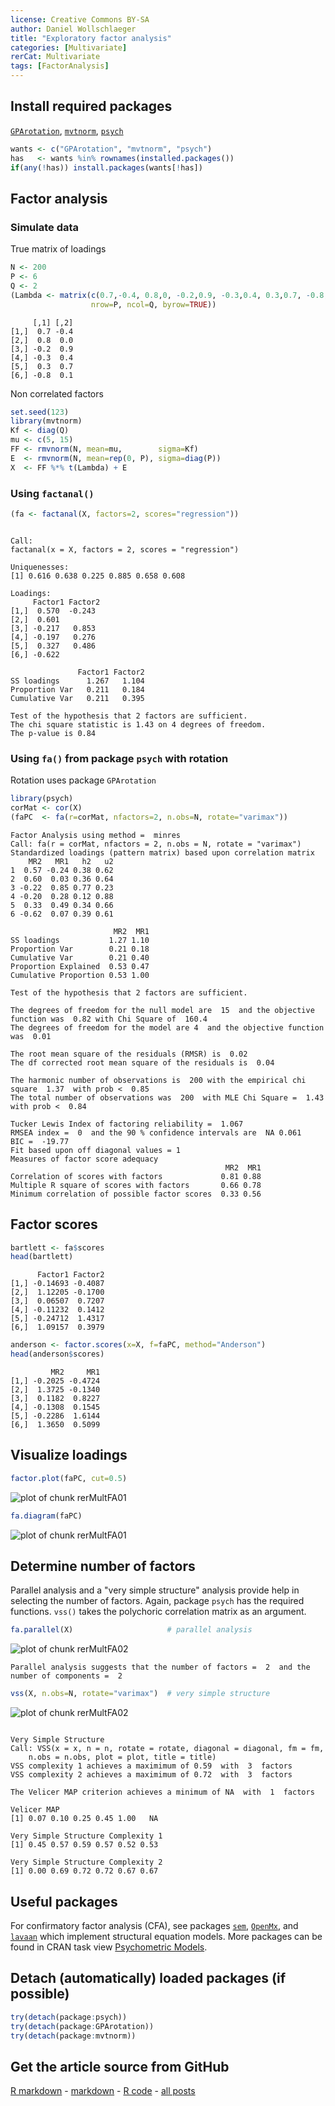 ```yaml
---
license: Creative Commons BY-SA
author: Daniel Wollschlaeger
title: "Exploratory factor analysis"
categories: [Multivariate]
rerCat: Multivariate
tags: [FactorAnalysis]
---
```





Install required packages
-------------------------

[`GPArotation`](http://cran.r-project.org/package=GPArotation), [`mvtnorm`](http://cran.r-project.org/package=mvtnorm), [`psych`](http://cran.r-project.org/package=psych)


```r
wants <- c("GPArotation", "mvtnorm", "psych")
has   <- wants %in% rownames(installed.packages())
if(any(!has)) install.packages(wants[!has])
```


Factor analysis
-------------------------

### Simulate data

True matrix of loadings


```r
N <- 200
P <- 6
Q <- 2
(Lambda <- matrix(c(0.7,-0.4, 0.8,0, -0.2,0.9, -0.3,0.4, 0.3,0.7, -0.8,0.1),
                  nrow=P, ncol=Q, byrow=TRUE))
```

```
     [,1] [,2]
[1,]  0.7 -0.4
[2,]  0.8  0.0
[3,] -0.2  0.9
[4,] -0.3  0.4
[5,]  0.3  0.7
[6,] -0.8  0.1
```


Non correlated factors


```r
set.seed(123)
library(mvtnorm)
Kf <- diag(Q)
mu <- c(5, 15)
FF <- rmvnorm(N, mean=mu,        sigma=Kf)
E  <- rmvnorm(N, mean=rep(0, P), sigma=diag(P))
X  <- FF %*% t(Lambda) + E
```


### Using `factanal()`


```r
(fa <- factanal(X, factors=2, scores="regression"))
```

```

Call:
factanal(x = X, factors = 2, scores = "regression")

Uniquenesses:
[1] 0.616 0.638 0.225 0.885 0.658 0.608

Loadings:
     Factor1 Factor2
[1,]  0.570  -0.243 
[2,]  0.601         
[3,] -0.217   0.853 
[4,] -0.197   0.276 
[5,]  0.327   0.486 
[6,] -0.622         

               Factor1 Factor2
SS loadings      1.267   1.104
Proportion Var   0.211   0.184
Cumulative Var   0.211   0.395

Test of the hypothesis that 2 factors are sufficient.
The chi square statistic is 1.43 on 4 degrees of freedom.
The p-value is 0.84 
```


### Using `fa()` from package `psych` with rotation

Rotation uses package `GPArotation`


```r
library(psych)
corMat <- cor(X)
(faPC  <- fa(r=corMat, nfactors=2, n.obs=N, rotate="varimax"))
```

```
Factor Analysis using method =  minres
Call: fa(r = corMat, nfactors = 2, n.obs = N, rotate = "varimax")
Standardized loadings (pattern matrix) based upon correlation matrix
    MR2   MR1   h2   u2
1  0.57 -0.24 0.38 0.62
2  0.60  0.03 0.36 0.64
3 -0.22  0.85 0.77 0.23
4 -0.20  0.28 0.12 0.88
5  0.33  0.49 0.34 0.66
6 -0.62  0.07 0.39 0.61

                       MR2  MR1
SS loadings           1.27 1.10
Proportion Var        0.21 0.18
Cumulative Var        0.21 0.40
Proportion Explained  0.53 0.47
Cumulative Proportion 0.53 1.00

Test of the hypothesis that 2 factors are sufficient.

The degrees of freedom for the null model are  15  and the objective function was  0.82 with Chi Square of  160.4
The degrees of freedom for the model are 4  and the objective function was  0.01 

The root mean square of the residuals (RMSR) is  0.02 
The df corrected root mean square of the residuals is  0.04 

The harmonic number of observations is  200 with the empirical chi square  1.37  with prob <  0.85 
The total number of observations was  200  with MLE Chi Square =  1.43  with prob <  0.84 

Tucker Lewis Index of factoring reliability =  1.067
RMSEA index =  0  and the 90 % confidence intervals are  NA 0.061
BIC =  -19.77
Fit based upon off diagonal values = 1
Measures of factor score adequacy             
                                                MR2  MR1
Correlation of scores with factors             0.81 0.88
Multiple R square of scores with factors       0.66 0.78
Minimum correlation of possible factor scores  0.33 0.56
```


Factor scores
-------------------------


```r
bartlett <- fa$scores
head(bartlett)
```

```
      Factor1 Factor2
[1,] -0.14693 -0.4087
[2,]  1.12205 -0.1700
[3,]  0.06507  0.7207
[4,] -0.11232  0.1412
[5,] -0.24712  1.4317
[6,]  1.09157  0.3979
```



```r
anderson <- factor.scores(x=X, f=faPC, method="Anderson")
head(anderson$scores)
```

```
         MR2     MR1
[1,] -0.2025 -0.4724
[2,]  1.3725 -0.1340
[3,]  0.1182  0.8227
[4,] -0.1308  0.1545
[5,] -0.2286  1.6144
[6,]  1.3650  0.5099
```


Visualize loadings
-------------------------


```r
factor.plot(faPC, cut=0.5)
```

![plot of chunk rerMultFA01](content/assets/figure/rerMultFA011.png) 

```r
fa.diagram(faPC)
```

![plot of chunk rerMultFA01](content/assets/figure/rerMultFA012.png) 


Determine number of factors
-------------------------

Parallel analysis and a "very simple structure" analysis provide help in selecting the number of factors. Again, package `psych` has the required functions. `vss()` takes the polychoric correlation matrix as an argument.


```r
fa.parallel(X)                     # parallel analysis
```

![plot of chunk rerMultFA02](content/assets/figure/rerMultFA021.png) 

```
Parallel analysis suggests that the number of factors =  2  and the number of components =  2 
```

```r
vss(X, n.obs=N, rotate="varimax")  # very simple structure
```

![plot of chunk rerMultFA02](content/assets/figure/rerMultFA022.png) 

```

Very Simple Structure
Call: VSS(x = x, n = n, rotate = rotate, diagonal = diagonal, fm = fm, 
    n.obs = n.obs, plot = plot, title = title)
VSS complexity 1 achieves a maximimum of 0.59  with  3  factors
VSS complexity 2 achieves a maximimum of 0.72  with  3  factors

The Velicer MAP criterion achieves a minimum of NA  with  1  factors
 
Velicer MAP
[1] 0.07 0.10 0.25 0.45 1.00   NA

Very Simple Structure Complexity 1
[1] 0.45 0.57 0.59 0.57 0.52 0.53

Very Simple Structure Complexity 2
[1] 0.00 0.69 0.72 0.72 0.67 0.67
```


Useful packages
-------------------------

For confirmatory factor analysis (CFA), see packages [`sem`](http://cran.r-project.org/package=sem), [`OpenMx`](http://openmx.psyc.virginia.edu/), and [`lavaan`](http://cran.r-project.org/package=lavaan) which implement structural equation models. More packages can be found in CRAN task view [Psychometric Models](http://cran.r-project.org/web/views/Psychometrics.html).

Detach (automatically) loaded packages (if possible)
-------------------------


```r
try(detach(package:psych))
try(detach(package:GPArotation))
try(detach(package:mvtnorm))
```


Get the article source from GitHub
----------------------------------------------

[R markdown](https://github.com/dwoll/RExRepos/raw/master/Rmd/multFA.Rmd) - [markdown](https://github.com/dwoll/RExRepos/raw/master/md/multFA.md) - [R code](https://github.com/dwoll/RExRepos/raw/master/R/multFA.R) - [all posts](https://github.com/dwoll/RExRepos/)
